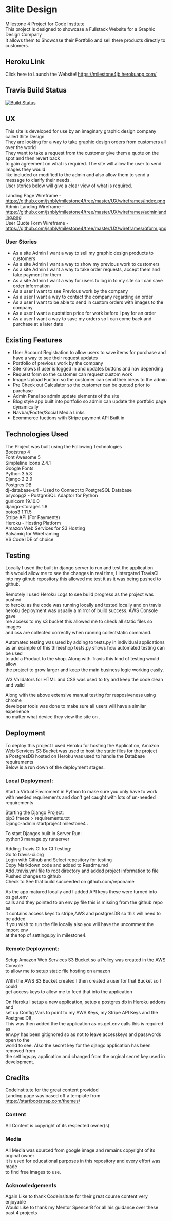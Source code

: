# 3lite Design
Milestone 4 Project for Code Institute  
This project is designed to showcase a Fullstack Website for a Graphic Design Company  
It allows them to Showcase their Portfolio and sell there products directly to customers.  

## Heroku Link  
Click here to Launch the Website! https://milestone4jb.herokuapp.com/  

## Travis Build Status
[![Build Status](https://travis-ci.com/jsnbly/milestone4.svg?branch=master)](https://travis-ci.com/jsnbly/milestone4)  

## UX  
This site is developed for use by an imaginary graphic design company called 3lite Design  
They are looking for a way to take graphic design orders from customers all over the world  
They want to take a request from the customer give them a quote on the spot and then revert back  
to gain agreement on what is required. The site will allow the user to send images they would  
like included or modified to the admin and also allow them to send a message to clarify their needs.  
User stories below will give a clear view of what is required.    

Landing Page Wireframe -  https://github.com/jsnbly/milestone4/tree/master/UX/wireframes/index.png  
Admin Landing Wireframe - https://github.com/jsnbly/milestone4/tree/master/UX/wireframes/adminlanding.png  
User Quote Form Wireframe - https://github.com/jsnbly/milestone4/tree/master/UX/wireframes/qform.png   

### User Stories  
- As a site Admin I want a way to sell my graphic design products to customers  
- As a site Admin I want a way to show my previous work to customers  
- As a site Admin I want a way to take order requests, accept them and take payment for them  
- As a site Admin I want a way for users to log in to my site so I can save order information  
- As a user I want to see Previous work by the company  
- As a user I want a way to contact the company regarding an order  
- As a user I want to be able to send in custom orders with images to the company  
- As a user I want a quotation price for work before I pay for an order   
- As a user I want a way to save my orders so I can come back and purchase at a later date   


## Existing Features  
- User Account Registration to allow users to save items for purchase and have a way to see their request updates  
- Portfolio of previous work by the company  
- Site knows if user is logged in and updates buttons and nav depending    
- Request form so the customer can request custom work  
- Image Upload Fuction so the customer can send their ideas to the admin  
- Pre Check out Calculator so the customer can be quoted prior to purchase    
- Admin Panel so admin update elements of the site    
- Blog style app built into portfolio so admin can update the portfolio page dynamically   
- Navbar/Footer/Social Media Links  
- Ecommerce fuctions with Stripe payment API Built in  


## Technologies Used  
The Project was built using the Following Technologies  
Bootstrap 4  
Font Awesome 5  
Simpleline Icons 2.4.1  
Google Fonts    
Python 3.5.3  
Django 2.2.9  
Postgres DB  
dj-database-url - Used to Connect to PostgreSQL Database    
psycopg2 - PostgreSQL Adaptor for Python  
gunicorn 19.10.0  
django-storages 1.8  
botos3 1.11.5  
Stripe API (For Payments)  
Heroku - Hosting Platform  
Amazon Web Services for S3 Hosting  
Balsamiq for Wireframing  
VS Code IDE of choice          

## Testing  

Locally I used the built in django server to run and test the application  
this would allow me to see the changes in real time, I intergated TravisCI  
into my github repository this allowed me test it as it was being pushed to  
github.  

Remotely I used Heroku Logs to see build progress as the project was pushed  
to heroku as the code was running locally and tested locally and on travis  
heroku deployment was usually a mirror of build success. AWS Console gave  
me access to my s3 bucket this allowed me to check all static files so images  
and css are collected correctly when running collectstatic command.  

Automated testing was used by adding to tests.py in individual applications  
as an example of this threeshop tests.py shows how automated testing can be used  
to add a Product to the shop. Along with Travis this kind of testing would allow  
the project to grow larger and keep the main business logic working easily.  

W3 Validators for HTML and CSS was used to try and keep the code clean and valid  

Along with the above extensive manual testing for resposiveness using chrome  
developer tools was done to make sure all users will have a similar experience  
no matter what device they view the site on  .

## Deployment  
To deploy this project I used Heroku for hosting the Application, Amazon  
Web Services S3 Bucket was used to host the static files for the project  
a PostgresDB hosted on Heroku was used to handle the Database requirements  
Below is a run down of the deployment stages.  

### Local Deployment:  
Start a Virtual Enviroment in Python to make sure you only have to work  
with needed requirements and don't get caught with lots of un-needed requirements    

Starting the Django Project:  
pip3 freeze > requirements.txt   
Django-admin startproject milestone4 .    

To start Djangos built in Server Run:  
python3 manage.py runserver

Adding Travis CI for CI Testing:  
Go to travis-ci.org  
Login with Github and Select repository for testing  
Copy Markdown code and added to Readme.md  
Add .travis.yml file to root directory and added project information to file  
Pushed changes to github  
Check to See that build succeeded on github.com/reponame 

As the app matured locally and I added API keys these were turned into os.get.env  
calls and they pointed to an env.py file this is missing from the github repo as  
it contains access keys to stripe,AWS and postgresDB so this will need to be added  
if you wish to run the file locally also you will have the uncomment the import env  
at the top of settings.py in milestone4.  

### Remote Deployment:  
Setup Amazon Web Services S3 Bucket so a Policy was created in the AWS Console  
to allow me to setup static file hosting on amazon  

With the AWS S3 Bucket created I then created a user for that Bucket so I could  
get access keys to allow me to feed that into the application  

On Heroku I setup a new application, setup a postgres db in Heroku addons and  
set up Config Vars to point to my AWS Keys, my Stripe API Keys and the Postgres DB,  
This was then added the the application as os.get.env calls this is required as  
env.py has been gitignored so as not to leave accesskeys and passwords open to the  
world to see. Also the secret key for the django application has been removed from  
the settings.py application and changed from the orginal secret key used in development.   

## Credits  
Codeinstitute for the great content provided  
Landing page was based off a template from  https://startbootstrap.com/themes/  

### Content  
All Content is copyright of its respected owner(s)    

### Media  
All Media was sourced from google image and remains copyright of its orginal owner  
it is used for educational purposes in this repository and every effort was made  
to find free images to use.    

### Acknowledgements
Again Like to thank Codeinsitute for their great course content very enjoyable  
Would Like to thank my Mentor SpencerB for all his guidance over these past 4 projects  


